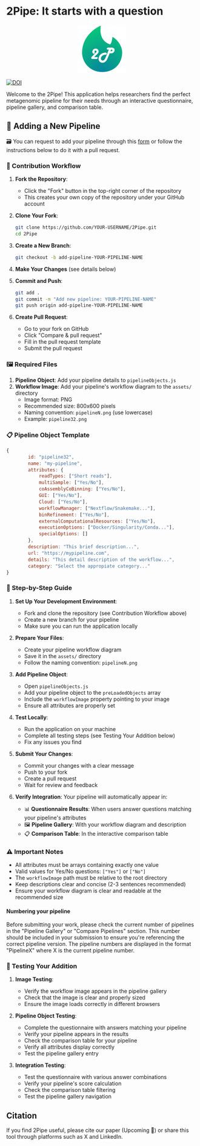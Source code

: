 # 2Pipe: It starts with a question

<p align="center">
    <img src="images/2Pipe.png" alt="2Pipe" width="25%">
</p>

[![DOI](https://zenodo.org/badge/DOI/10.5281/zenodo.15608773.svg)](https://doi.org/10.5281/zenodo.15608773)

Welcome to the 2Pipe! This application helps researchers find the perfect metagenomic pipeline for their needs through an interactive questionnaire, pipeline gallery, and comparison table.

## 🤝 Adding a New Pipeline

🗃️ You can request to add your pipeline through this [form](https://form.jotform.com/jeffe10789/2pipe-form) or follow the instructions below to do it with a pull request. 

### 🔄 Contribution Workflow

1. **Fork the Repository**:
   - Click the "Fork" button in the top-right corner of the repository
   - This creates your own copy of the repository under your GitHub account

2. **Clone Your Fork**:
   ```bash
   git clone https://github.com/YOUR-USERNAME/2Pipe.git
   cd 2Pipe
   ```

3. **Create a New Branch**:
   ```bash
   git checkout -b add-pipeline-YOUR-PIPELINE-NAME
   ```

4. **Make Your Changes** (see details below)

5. **Commit and Push**:
   ```bash
   git add .
   git commit -m "Add new pipeline: YOUR-PIPELINE-NAME"
   git push origin add-pipeline-YOUR-PIPELINE-NAME
   ```

6. **Create Pull Request**:
   - Go to your fork on GitHub
   - Click "Compare & pull request"
   - Fill in the pull request template
   - Submit the pull request

### 🖼️ Required Files

1. **Pipeline Object**: Add your pipeline details to `pipelineObjects.js`
2. **Workflow Image**: Add your pipeline's workflow diagram to the `assets/` directory
   - Image format: PNG
   - Recommended size: 800x600 pixels
   - Naming convention: `pipelineN.png` (use lowercase)
   - Example: `pipeline32.png`

### 📋 Pipeline Object Template

```javascript
{
        id: "pipeline32",
        name: "my-pipeline",
        attributes: {
            readTypes: ["Short reads"],
            multiSample: ["Yes/No"],
            coAssemblyCoBinning: ["Yes/No"],
            GUI: ["Yes/No"],
            Cloud: ["Yes/No"],
            workflowManager: ["Nextflow/Snakemake..."],
            binRefinement: ["Yes/No"],
            externalComputationalResources: ["Yes/No"],
            executionOptions: ["Docker/Singularity/Conda..."],
            specialOptions: []
        },
        description: "This brief description...",
        url: "https://mypipeline.com",
        details: "This detail description of the workflow...",
        category: "Select the appropiate category..."
}
```

### 📝 Step-by-Step Guide

1. **Set Up Your Development Environment**:
   - Fork and clone the repository (see Contribution Workflow above)
   - Create a new branch for your pipeline
   - Make sure you can run the application locally

2. **Prepare Your Files**:
   - Create your pipeline workflow diagram
   - Save it in the `assets/` directory
   - Follow the naming convention: `pipelineN.png`

3. **Add Pipeline Object**:
   - Open `pipelineObjects.js`
   - Add your pipeline object to the `preLoadedObjects` array
   - Include the `workflowImage` property pointing to your image
   - Ensure all attributes are properly set

4. **Test Locally**:
   - Run the application on your machine
   - Complete all testing steps (see Testing Your Addition below)
   - Fix any issues you find

5. **Submit Your Changes**:
   - Commit your changes with a clear message
   - Push to your fork
   - Create a pull request
   - Wait for review and feedback

6. **Verify Integration**:
   Your pipeline will automatically appear in:
   - 📊 **Questionnaire Results**: When users answer questions matching your pipeline's attributes
   - 🖼️ **Pipeline Gallery**: With your workflow diagram and description
   - 📋 **Comparison Table**: In the interactive comparison table

### ⚠️ Important Notes

- All attributes must be arrays containing exactly one value
- Valid values for Yes/No questions: `["Yes"]` or `["No"]`
- The `workflowImage` path must be relative to the root directory
- Keep descriptions clear and concise (2-3 sentences recommended)
- Ensure your workflow diagram is clear and readable at the recommended size

#### Numbering your pipeline

Before submitting your work, please check the current number of pipelines in the "Pipeline Gallery" or "Compare Pipelines" section. This number should be included in your submission to ensure you're referencing the correct pipeline version. The pipeline numbers are displayed in the format "PipelineX" where X is the current pipeline number.

### 🧪 Testing Your Addition

1. **Image Testing**:
   - Verify the workflow image appears in the pipeline gallery
   - Check that the image is clear and properly sized
   - Ensure the image loads correctly in different browsers

2. **Pipeline Object Testing**:
   - Complete the questionnaire with answers matching your pipeline
   - Verify your pipeline appears in the results
   - Check the comparison table for your pipeline
   - Verify all attributes display correctly
   - Test the pipeline gallery entry

3. **Integration Testing**:
   - Test the questionnaire with various answer combinations
   - Verify your pipeline's score calculation
   - Check the comparison table filtering
   - Test the pipeline gallery navigation

## Citation

If you find 2Pipe useful, please cite our paper (Upcoming 🚀) or share this tool through platforms such as X and LinkedIn.